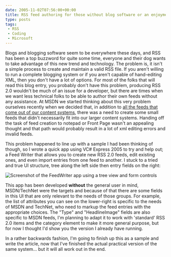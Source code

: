 ```yaml
---
date: 2005-11-02T07:56:00+00:00
title: RSS feed authoring for those without blog software or an enjoyment of typing angle brackets
type: posts
tags:
 - RSS
 - Coding
 - Microsoft
---
```

Blogs and blogging software seem to be everywhere these days, and RSS has been a top buzzword for quite some time, everyone and their dog wants to take advantage of this new trend and technology. The problem is, it isn't a simple process to create and maintain a valid RSS file. If you aren't willing to run a complete blogging system or if you aren't capable of hand-editing XML, then you don't have a lot of options. For most of the folks that will read this blog entry, you probably don't have this problem, producing RSS 2.0 wouldn't be much of an issue for a developer, but there are times when we want less technical folks to be able to author their own feeds without any assistance. At MSDN we started thinking about this very problem ourselves recently when we decided that, in addition to [all the feeds that come out of our content systems](http://msdn.microsoft.com/aboutmsdn/rss), there was a need to create some small feeds that didn't necessarily fit into our larger content systems. Handing off the task of feed creation to notepad or Front Page wasn't an appealing thought and that path would probably result in a lot of xml editing errors and invalid feeds.

This problem happened to line up with a sample I had been thinking of though, so I wrote a quick app using VC# Express 2005 to try and help out; a Feed Writer that allows you to create new RSS 2.0 feeds, edit existing ones, and even import entries from one feed to another. I stuck to a tried and true UI structure, tree along the left side then entry fields on the right:

![Screenshot of the FeedWriter app using a tree view and form controls](/images/FeedWriter.png)

This app has been developed **without** the general user in mind, MSDN/TechNet were the targets and because of that there are some fields in this UI that are only relevant to the needs of those groups. For example, the list of attributes you can see on the lower-right is specific to the needs of MSDN and TechNet, who need to markup the feed entries with the appropriate choices. The "Type" and "HeadlineImage" fields are also specific to MSDN feeds, I'm planning to adapt it to work with 'standard' RSS 2.0 items and the category element to make it more general purpose, but for now I thought I'd show you the version I already have running.

In a rather backwards fashion, I'm going to finish up this as a sample and write the article, now that I've finished the actual practical version of the same system... but it will all work out in the end.

